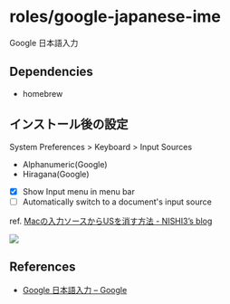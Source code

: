 # roles/google-japanese-ime
Google 日本語入力



## Dependencies
- homebrew



## インストール後の設定
System Preferences > Keyboard > Input Sources

- Alphanumeric(Google)
- Hiragana(Google)
- [x] Show Input menu in menu bar
- [ ] Automatically switch to a document's input source

ref. [Macの入力ソースからUSを消す方法 - NISHI3’s blog](https://nishi3.hatenablog.com/entry/2018/01/18/161745)

![](https://raw.githubusercontent.com/onigomex/dotfiles/images/roles/google-japanese-ime/ScreenShot-01.png)



## References
- [Google 日本語入力 – Google](https://www.google.co.jp/ime/)

